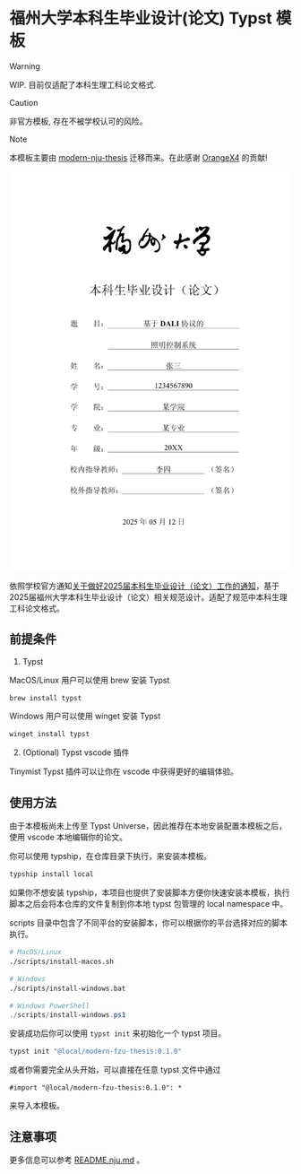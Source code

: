 # 福州大学本科生毕业设计(论文) Typst 模板

>[!WARNING]
> WIP. 目前仅适配了本科生理工科论文格式.

>[!CAUTION]
> 非官方模板, 存在不被学校认可的风险。

>[!NOTE]
>本模板主要由 [modern-nju-thesis](https://github.com/nju-lug/modern-nju-thesis) 迁移而来。在此感谢 [OrangeX4](https://github.com/OrangeX4) 的贡献!

![模板封面](./thumbnail.png)

依照学校官方通知[关于做好2025届本科生毕业设计（论文）工作的通知](https://jwch.fzu.edu.cn/content.jsp?urltype=news.NewsContentUrl&wbtreeid=1039&wbnewsid=13791)，基于2025届福州大学本科生毕业设计（论文）相关规范设计。适配了规范中本科生理工科论文格式。


## 前提条件

1. Typst

MacOS/Linux 用户可以使用 brew 安装 Typst

```bash
brew install typst
```

Windows 用户可以使用 winget 安装 Typst

```powershell
winget install typst
```

2. (Optional) Typst vscode 插件

Tinymist Typst 插件可以让你在 vscode 中获得更好的编辑体验。



## 使用方法

由于本模板尚未上传至 Typst Universe，因此推荐在本地安装配置本模板之后，使用 vscode 本地编辑你的论文。

你可以使用 typship，在仓库目录下执行，来安装本模板。

```bash
typship install local
```

如果你不想安装 typship，本项目也提供了安装脚本方便你快速安装本模板，执行脚本之后会将本仓库的文件复制到你本地 typst 包管理的 local namespace 中。

scripts 目录中包含了不同平台的安装脚本，你可以根据你的平台选择对应的脚本执行。

```bash
# MacOS/Linux
./scripts/install-macos.sh
```

```bash
# Windows
./scripts/install-windows.bat
```

```powershell
# Windows PowerShell
./scripts/install-windows.ps1
```

安装成功后你可以使用 `typst init` 来初始化一个 typst 项目。

```bash
typst init "@local/modern-fzu-thesis:0.1.0"
```

或者你需要完全从头开始，可以直接在任意 typst 文件中通过

```typst
#import "@local/modern-fzu-thesis:0.1.0": *
```

来导入本模板。

## 注意事项

更多信息可以参考 [README.nju.md](./README.nju.md) 。